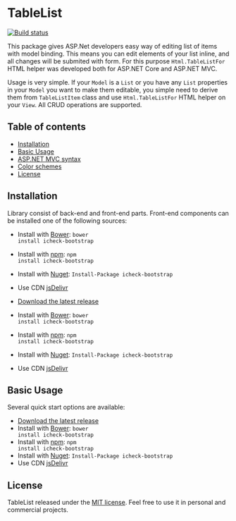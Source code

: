 # TableList

<a href="https://ci.appveyor.com/project/bantikyan/tablelist"><img src="https://ci.appveyor.com/api/projects/status/ectnla0f5r58yg2m/branch/master?svg=true" alt="Build status"></a>

This package gives ASP.Net developers easy way of editing list of items with model binding. This means you can edit elements of your list inline, and all changes will be submited with form. For this purpose ```Html.TableListFor``` HTML helper was developed both for ASP.NET Core and ASP.NET MVC.

Usage is very simple. If your ```Model``` is a ```List``` or you have any ```List``` properties in your ```Model``` you want to make them editable, you simple need to derive them from ```TableListItem``` class and use ```Html.TableListFor``` HTML helper on your ```View```. All CRUD operations are supported.

## Table of contents

* <a href="#user-content-installation">Installation</a>
* <a href="#user-content-basic-usage">Basic Usage</a>
* <a href="#user-content-aspnet-mvc-syntax">ASP.NET MVC syntax</a>
* <a href="#user-content-color-schemes">Color schemes</a>
* <a href="#user-content-license">License</a>

## Installation

Library consist of back-end  and front-end parts.
Front-end components can be installed one of the following sources:
* Install with [Bower](https://bower.io): <code>bower install icheck-bootstrap</code>
* Install with [npm](https://www.npmjs.com/package/icheck-bootstrap): <code>npm install icheck-bootstrap</code>
* Install with [Nuget](https://www.nuget.org/packages/icheck-bootstrap/): <code>Install-Package icheck-bootstrap</code>
* Use CDN [jsDelivr](https://www.jsdelivr.com/package/npm/icheck-bootstrap)

* [Download the latest release](https://github.com//bantikyan/icheck-bootstrap/archive/3.0.1.zip)
* Install with [Bower](https://bower.io): <code>bower install icheck-bootstrap</code>
* Install with [npm](https://www.npmjs.com/package/icheck-bootstrap): <code>npm install icheck-bootstrap</code>
* Install with [Nuget](https://www.nuget.org/packages/icheck-bootstrap/): <code>Install-Package icheck-bootstrap</code>
* Use CDN [jsDelivr](https://www.jsdelivr.com/package/npm/icheck-bootstrap)

## Basic Usage

Several quick start options are available:

* [Download the latest release](https://github.com//bantikyan/icheck-bootstrap/archive/3.0.1.zip)
* Install with [Bower](https://bower.io): <code>bower install icheck-bootstrap</code>
* Install with [npm](https://www.npmjs.com/package/icheck-bootstrap): <code>npm install icheck-bootstrap</code>
* Install with [Nuget](https://www.nuget.org/packages/icheck-bootstrap/): <code>Install-Package icheck-bootstrap</code>
* Use CDN [jsDelivr](https://www.jsdelivr.com/package/npm/icheck-bootstrap)

## License

TableList released under the [MIT license](https://github.com/bantikyan/TableList/blob/master/LICENSE). Feel free to use it in personal and commercial projects.
